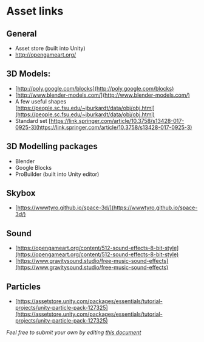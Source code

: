 # Asset links

## General
- Asset store (built into Unity)
- http://opengameart.org/

## 3D Models:
- [http://poly.google.com/blocks](http://poly.google.com/blocks)
- [http://www.blender-models.com/](http://www.blender-models.com/)
- A few useful shapes [https://people.sc.fsu.edu/~jburkardt/data/obj/obj.html](https://people.sc.fsu.edu/~jburkardt/data/obj/obj.html)
- Standard set [https://link.springer.com/article/10.3758/s13428-017-0925-3](https://link.springer.com/article/10.3758/s13428-017-0925-3)

## 3D Modelling packages
- Blender
- Google Blocks
- ProBuilder (built into Unity editor)

## Skybox
- [https://wwwtyro.github.io/space-3d/](https://wwwtyro.github.io/space-3d/)

## Sound
- [https://opengameart.org/content/512-sound-effects-8-bit-style](https://opengameart.org/content/512-sound-effects-8-bit-style)
- [https://www.gravitysound.studio/free-music-sound-effects](https://www.gravitysound.studio/free-music-sound-effects)

## Particles
- [https://assetstore.unity.com/packages/essentials/tutorial-projects/unity-particle-pack-127325](https://assetstore.unity.com/packages/essentials/tutorial-projects/unity-particle-pack-127325)

*Feel free to submit your own by editing [this document](https://github.com/immersivecognition/uxf-tutorial/tree/master/appendix-2)*
